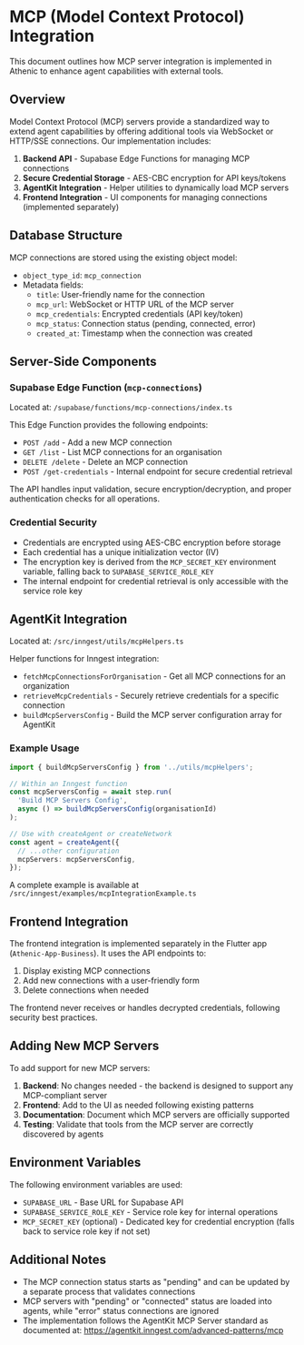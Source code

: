 # MCP (Model Context Protocol) Integration

This document outlines how MCP server integration is implemented in Athenic to enhance agent capabilities with external tools.

## Overview

Model Context Protocol (MCP) servers provide a standardized way to extend agent capabilities by offering additional tools via WebSocket or HTTP/SSE connections. Our implementation includes:

1. **Backend API** - Supabase Edge Functions for managing MCP connections
2. **Secure Credential Storage** - AES-CBC encryption for API keys/tokens
3. **AgentKit Integration** - Helper utilities to dynamically load MCP servers
4. **Frontend Integration** - UI components for managing connections (implemented separately)

## Database Structure

MCP connections are stored using the existing object model:
- `object_type_id`: `mcp_connection`
- Metadata fields:
  - `title`: User-friendly name for the connection
  - `mcp_url`: WebSocket or HTTP URL of the MCP server
  - `mcp_credentials`: Encrypted credentials (API key/token)
  - `mcp_status`: Connection status (pending, connected, error)
  - `created_at`: Timestamp when the connection was created

## Server-Side Components

### Supabase Edge Function (`mcp-connections`)

Located at: `/supabase/functions/mcp-connections/index.ts`

This Edge Function provides the following endpoints:
- `POST /add` - Add a new MCP connection
- `GET /list` - List MCP connections for an organisation
- `DELETE /delete` - Delete an MCP connection
- `POST /get-credentials` - Internal endpoint for secure credential retrieval

The API handles input validation, secure encryption/decryption, and proper authentication checks for all operations.

### Credential Security

- Credentials are encrypted using AES-CBC encryption before storage
- Each credential has a unique initialization vector (IV)
- The encryption key is derived from the `MCP_SECRET_KEY` environment variable, falling back to `SUPABASE_SERVICE_ROLE_KEY`
- The internal endpoint for credential retrieval is only accessible with the service role key

## AgentKit Integration

Located at: `/src/inngest/utils/mcpHelpers.ts`

Helper functions for Inngest integration:
- `fetchMcpConnectionsForOrganisation` - Get all MCP connections for an organization
- `retrieveMcpCredentials` - Securely retrieve credentials for a specific connection
- `buildMcpServersConfig` - Build the MCP server configuration array for AgentKit

### Example Usage

```typescript
import { buildMcpServersConfig } from '../utils/mcpHelpers';

// Within an Inngest function
const mcpServersConfig = await step.run(
  'Build MCP Servers Config',
  async () => buildMcpServersConfig(organisationId)
);

// Use with createAgent or createNetwork
const agent = createAgent({
  // ...other configuration
  mcpServers: mcpServersConfig,
});
```

A complete example is available at `/src/inngest/examples/mcpIntegrationExample.ts`

## Frontend Integration

The frontend integration is implemented separately in the Flutter app (`Athenic-App-Business`). It uses the API endpoints to:
1. Display existing MCP connections
2. Add new connections with a user-friendly form
3. Delete connections when needed

The frontend never receives or handles decrypted credentials, following security best practices.

## Adding New MCP Servers

To add support for new MCP servers:

1. **Backend**: No changes needed - the backend is designed to support any MCP-compliant server
2. **Frontend**: Add to the UI as needed following existing patterns
3. **Documentation**: Document which MCP servers are officially supported
4. **Testing**: Validate that tools from the MCP server are correctly discovered by agents

## Environment Variables

The following environment variables are used:
- `SUPABASE_URL` - Base URL for Supabase API
- `SUPABASE_SERVICE_ROLE_KEY` - Service role key for internal operations
- `MCP_SECRET_KEY` (optional) - Dedicated key for credential encryption (falls back to service role key if not set)

## Additional Notes

- The MCP connection status starts as "pending" and can be updated by a separate process that validates connections
- MCP servers with "pending" or "connected" status are loaded into agents, while "error" status connections are ignored
- The implementation follows the AgentKit MCP Server standard as documented at: https://agentkit.inngest.com/advanced-patterns/mcp 
